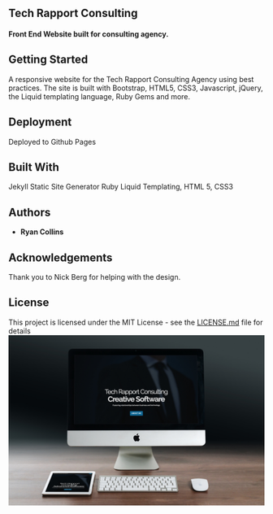 ## Tech Rapport Consulting
#### Front End Website built for consulting agency.

## Getting Started
A responsive website for the Tech Rapport Consulting Agency using best practices.
The site is built with Bootstrap, HTML5, CSS3, Javascript, jQuery, the Liquid templating language, Ruby Gems and more.  

## Deployment
Deployed to Github Pages

## Built With
Jekyll Static Site Generator
Ruby
Liquid Templating,
HTML 5,
CSS3

## Authors
* **Ryan Collins**

## Acknowledgements
Thank you to Nick Berg for helping with the design.

## License
This project is licensed under the MIT License - see the [LICENSE.md](LICENSE.md) file for details
![Tech Rapport Website](https://raw.githubusercontent.com/RyanCCollins/techrapport.github.io/master/mockups.jpg)

